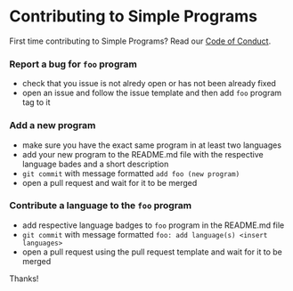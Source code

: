 # Contributing to Simple Programs

First time contributing to Simple Programs? Read our [Code of Conduct](https://github.com/Mrtops/Simple-Programs/blob/master/CODE_OF_CONDUCT.md#code-of-conduct).

### Report a bug for `foo` program

* check that you issue is not alredy open or has not been already fixed
* open an issue and follow the issue template and then add `foo` program tag to it

### Add a new program 

* make sure you have the exact same program in at least two languages
* add your new program to the README.md file with the respective language bades and a short description
* `git commit` with message formatted `add foo (new program)`
* open a pull request and wait for it to be merged

### Contribute a language to the `foo` program

* add respective language badges to `foo` program in the README.md file
* `git commit` with message formatted `foo: add language(s) <insert languages>`
* open a pull request using the pull request template and wait for it to be merged

Thanks!
